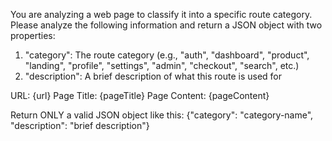 
You are analyzing a web page to classify it into a specific route category. Please analyze the following information and return a JSON object with two properties:
1. "category": The route category (e.g., "auth", "dashboard", "product", "landing", "profile", "settings", "admin", "checkout", "search", etc.)
2. "description": A brief description of what this route is used for

URL: {url}
Page Title: {pageTitle}
Page Content: {pageContent}

Return ONLY a valid JSON object like this: {"category": "category-name", "description": "brief description"} 